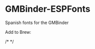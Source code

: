 # GMBinder-ESPFonts
Spanish fonts for the GMBinder



Add to Brew:

/* <link rel = "stylesheet" type = "text/css" href = "https://dracoexe.github.io/GMBinder-ESPFonts/ESPFonts_v1.css" /> */
